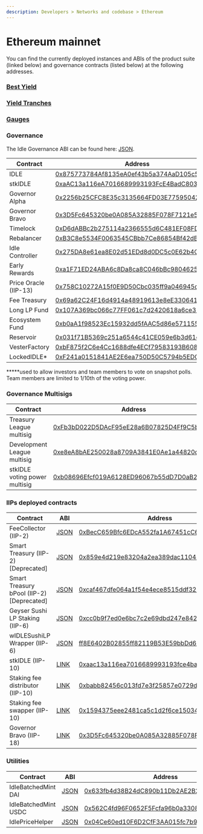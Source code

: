 ```yaml
---
description: Developers > Networks and codebase > Ethereum
---
```


# Ethereum mainnet

You can find the currently deployed instances and ABIs of the product suite (linked below) and governance contracts (listed below) at the following addresses.

### [Best Yield](../best-yield/deployed-contracts.md#best-yield-strategy-v4)

### [Yield Tranches](../perpetual-yield-tranches/deployed-contracts.md#perpetual-yield-tranches)

### [Gauges](../gauges/deployed-contracts.md)

### Governance

The Idle Governance ABI can be found here: [JSON](https://github.com/Idle-Labs/idle-governance/tree/develop/abi).

| Contract              | Address                                                                                                               |
| --------------------- | --------------------------------------------------------------------------------------------------------------------- |
| IDLE                  | [0x875773784Af8135eA0ef43b5a374AaD105c5D39e](http://etherscan.io/address/0x875773784Af8135eA0ef43b5a374AaD105c5D39e)  |
| stkIDLE               | [0xaAC13a116eA7016689993193FcE4BadC8038136f](https://etherscan.io/address/0xaAC13a116eA7016689993193FcE4BadC8038136f) |
| Governor Alpha        | [0x2256b25CFC8E35c3135664FD03E77595042fe31B](http://etherscan.io/address/0x2256b25CFC8E35c3135664FD03E77595042fe31B)  |
| Governor Bravo        | [0x3D5Fc645320be0A085A32885F078F7121e5E5375](https://etherscan.io/address/0x3D5Fc645320be0A085A32885F078F7121e5E5375) |
| Timelock              | [0xD6dABBc2b275114a2366555d6C481EF08FDC2556](http://etherscan.io/address/0xD6dABBc2b275114a2366555d6C481EF08FDC2556)  |
| Rebalancer            | [0xB3C8e5534F0063545CBbb7Ce86854Bf42dB8872B](https://etherscan.io/address/0xB3C8e5534F0063545CBbb7Ce86854Bf42dB8872B) |
| Idle Controller       | [0x275DA8e61ea8E02d51EDd8d0DC5c0E62b4CDB0BE](http://etherscan.io/address/0x275DA8e61ea8E02d51EDd8d0DC5c0E62b4CDB0BE)  |
| Early Rewards         | [0xa1F71ED24ABA6c8Da8ca8C046bBc9804625d88Fc](http://etherscan.io/address/0xa1F71ED24ABA6c8Da8ca8C046bBc9804625d88Fc)  |
| Price Oracle (IIP-13) | [0x758C10272A15f0E9D50Cbc035ff9a046945da0F2](https://etherscan.io/address/0x758C10272A15f0E9D50Cbc035ff9a046945da0F2) |
| Fee Treasury          | [0x69a62C24F16d4914a48919613e8eE330641Bcb94](http://etherscan.io/address/0x69a62C24F16d4914a48919613e8eE330641Bcb94)  |
| Long LP Fund          | [0x107A369bc066c77FF061c7d2420618a6ce31B925](http://etherscan.io/address/0x107A369bc066c77FF061c7d2420618a6ce31B925)  |
| Ecosystem Fund        | [0xb0aA1f98523Ec15932dd5fAAC5d86e57115571C7](http://etherscan.io/address/0xb0aA1f98523Ec15932dd5fAAC5d86e57115571C7)  |
| Reservoir             | [0x031f71B5369c251a6544c41CE059e6b3d61e42C6](http://etherscan.io/address/0x031f71B5369c251a6544c41CE059e6b3d61e42C6)  |
| VesterFactory         | [0xbF875f2C6e4Cc1688dfe4ECf79583193B6089972](https://etherscan.io/address/0xbF875f2C6e4Cc1688dfe4ECf79583193B6089972) |
| LockedIDLE\*          | [0xF241a0151841AE2E6ea750D50C5794b5EDC31D99](https://etherscan.io/address/0xF241a0151841AE2E6ea750D50C5794b5EDC31D99) |

**\***used to allow investors and team members to vote on snapshot polls. Team members are limited to 1/10th of the voting power.

### Governance Multisigs

| Contract                      | Address                                                                                                                                                                                          |
| ----------------------------- | ------------------------------------------------------------------------------------------------------------------------------------------------------------------------------------------------ |
| Treasury League multisig      | [0xFb3bD022D5DAcF95eE28a6B07825D4Ff9C5b3814](https://etherscan.io/address/0xfb3bd022d5dacf95ee28a6b07825d4ff9c5b3814)                                                                            |
| Development League multisig   | [0xe8eA8bAE250028a8709A3](https://etherscan.io/address/0xe8eA8bAE250028a8709A3841E0Ae1a44820d677b)[841E0Ae1a44820d677b](https://etherscan.io/address/0xe8eA8bAE250028a8709A3841E0Ae1a44820d677b) |
| stkIDLE voting power multisig | [0xb08696Efcf019A6128ED96067b55dD7D0aB23CE4](https://etherscan.io/address/0xb08696Efcf019A6128ED96067b55dD7D0aB23CE4)                                                                            |

### IIPs deployed contracts

| Contract                                   | ABI                                                                                                   | Address                                                                                                               |
| ------------------------------------------ | ----------------------------------------------------------------------------------------------------- | --------------------------------------------------------------------------------------------------------------------- |
| FeeCollector (IIP-2)                       | [JSON](https://github.com/AsafSilman/idle-smart-treasury/tree/main/contracts)                         | [0xBecC659Bfc6EDcA552fa1A67451cC6b38a0108E4](https://etherscan.io/address/0xBecC659Bfc6EDcA552fa1A67451cC6b38a0108E4) |
| Smart Treasury (IIP-2) \[Deprecated]       | [JSON](https://docs.balancer.finance/smart-contracts/interfaces)                                      | [0x859e4d219e83204a2ea389dac11048cc880b6aa8](https://etherscan.io/address/0x859e4d219e83204a2ea389dac11048cc880b6aa8) |
| Smart Treasury bPool (IIP-2) \[Deprecated] | [JSON](https://docs.balancer.finance/smart-contracts/interfaces)                                      | [0xcaf467dfe064a1f54e4ece8515ddf326b9be801e](https://etherscan.io/address/0xcaf467dfe064a1f54e4ece8515ddf326b9be801e) |
| Geyser Sushi LP Staking (IIP-6)            | [JSON](https://github.com/Idle-Finance/idle-geyser/blob/master/contracts/TokenGeyser.sol)             | [0xcc0b9f7ed0e6bc7c2e69dbd247e8420f29aeb48d](https://etherscan.io/address/0xcc0b9f7ed0e6bc7c2e69dbd247e8420f29aeb48d) |
| wIDLESushiLP Wrapper (IIP-6)               | [JSON](https://github.com/Idle-Finance/idle-geyser/blob/master/contracts/TokenGeyser.sol)             | [ff8E6402B02855ff82119B53E59bbDd67f0Ee](https://etherscan.io/address/0x076ff8E6402B02855ff82119B53E59bbDd67f0Ee)      |
| stkIDLE (IIP-10)                           | [LINK](https://github.com/Idle-Finance/idle-staking)                                                  | [0xaac13a116ea7016689993193fce4badc8038136f](https://etherscan.io/address/0xaac13a116ea7016689993193fce4badc8038136f) |
| Staking fee distributor (IIP-10)           | [LINK](https://github.com/Idle-Finance/idle-staking)                                                  | [0xbabb82456c013fd7e3f25857e0729de8207f80e2](https://etherscan.io/address/0xbabb82456c013fd7e3f25857e0729de8207f80e2) |
| Staking fee swapper (IIP-10)               | [LINK](https://github.com/Idle-Finance/idle-staking)                                                  | [0x1594375eee2481ca5c1d2f6ce15034816794e8a3](https://etherscan.io/address/0x1594375eee2481ca5c1d2f6ce15034816794e8a3) |
| Governor Bravo (IIP-18)                    | [LINK](https://github.com/Idle-Labs/idle-governance/blob/develop/contracts/GovernorBravoDelegate.sol) | [0x3D5Fc645320be0A085A32885F078F7121e5E5375](https://etherscan.io/address/0x3D5Fc645320be0A085A32885F078F7121e5E5375) |

### Utilities

| Contract             | ABI                                                                                                                                | Address                                                                                                               |
| -------------------- | ---------------------------------------------------------------------------------------------------------------------------------- | --------------------------------------------------------------------------------------------------------------------- |
| IdleBatchedMint DAI  | [JSON](http://api.etherscan.io/api?module=contract\&action=getabi\&address=0x04Ce60ed10F6D2CfF3AA015fc7b950D13c113be5\&format=raw) | [0x633fb4d38B24dC890b11Db2AE2B248D13F996A79](http://etherscan.io/address/0x633fb4d38B24dC890b11Db2AE2B248D13F996A79)  |
| IdleBatchedMint USDC | [JSON](http://api.etherscan.io/api?module=contract\&action=getabi\&address=0x04Ce60ed10F6D2CfF3AA015fc7b950D13c113be5\&format=raw) | [0x562C4fd96F0652F5Fcfa96b0a33088B5a6eAeE9B](https://etherscan.io/address/0x562c4fd96f0652f5fcfa96b0a33088b5a6eaee9b) |
| IdlePriceHelper      | [JSON](https://github.com/emilianobonassi/idle-token-helper)                                                                       | [0x04Ce60ed10F6D2CfF3AA015fc7b950D13c113be5](https://etherscan.io/address/0x04Ce60ed10F6D2CfF3AA015fc7b950D13c113be5) |
